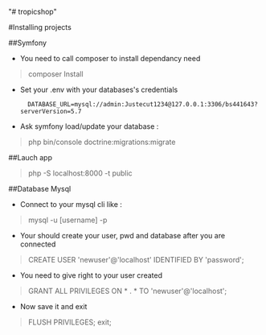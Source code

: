 "# tropicshop"

#Installing projects

##Symfony
- You need to call composer to install dependancy need
>composer Install
- Set your .env with your databases's credentials
        
        DATABASE_URL=mysql://admin:Justecut1234@127.0.0.1:3306/bs441643?serverVersion=5.7

- Ask symfony load/update your database :
>php bin/console doctrine:migrations:migrate



##Lauch app

>php -S localhost:8000 -t public




##Database Mysql
- Connect to your mysql cli like :
> mysql -u [username] -p
- Your should create your user, pwd and database after you are connected
>CREATE USER 'newuser'@'localhost' IDENTIFIED BY 'password';
- You need to give right to your user created
>GRANT ALL PRIVILEGES ON * . * TO 'newuser'@'localhost';
- Now save it and exit
> FLUSH PRIVILEGES;
>exit;

